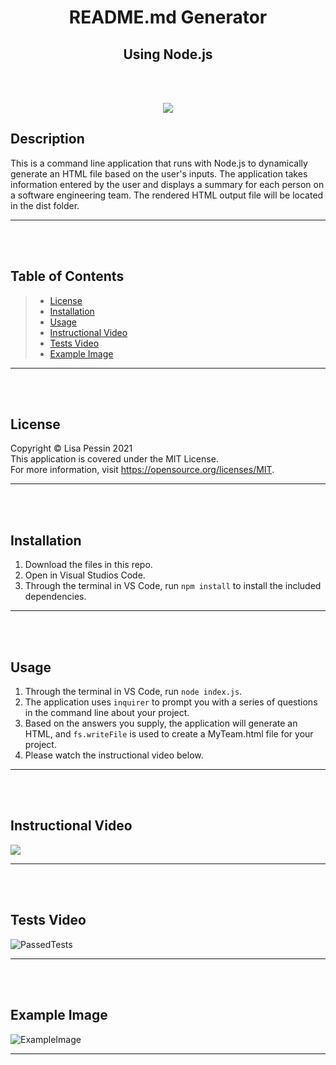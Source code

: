 <h1 align="center">README.md Generator </h1>
<h2 align="center">Using Node.js </h2>    

<br/><br/>

<p align="center">
<img src="https://img.shields.io/badge/License-MIT-yellow.svg"/>
</p>

## Description
This is a command line application that runs with Node.js to dynamically generate an HTML file based on the user's inputs. The application takes information entered by the user and displays a summary for each person on a software engineering team. The rendered HTML output file will be located in the dist folder. 
***
<br/><br/>

## Table of Contents
>* [License](#license)
>* [Installation](#installation)
>* [Usage](#usage)
>* [Instructional Video](#instructional-video)
>* [Tests Video](#tests-video)
>* [Example Image](#example-image)
***
<br/><br/>

## License
  Copyright © Lisa Pessin 2021  
  This application is covered under the MIT License.  
  For more information, visit https://opensource.org/licenses/MIT.

  ***
  <br/><br/>

## Installation
1. Download the files in this repo.
  2. Open in Visual Studios Code.
  3. Through the terminal in VS Code, run `npm install` to install the included dependencies.
  ***

<br/><br/>

## Usage
1. Through the terminal in VS Code, run `node index.js`.
  2. The application uses `inquirer` to prompt you with a series of questions in the command line about your project.
  3. Based on the answers you supply, the application will generate an HTML, and `fs.writeFile` is used to create a MyTeam.html file for your project.
  4. Please watch the instructional video below.

  ***
<br/><br/>

## Instructional Video
![](https://github.com/lmp-beep/10-TeamProfileGenerator/blob/a0cd9c501d9977006a407c849d6c90b2ea73454f/assets/videos/InstructionalVideo.gif)
***
<br/><br/>

## Tests Video
![PassedTests](https://user-images.githubusercontent.com/77073582/115927825-1070c980-a453-11eb-96df-24b0b121d85d.gif)
***
<br/><br/>

## Example Image
![ExampleImage](https://user-images.githubusercontent.com/77073582/115917229-e6fc7180-a443-11eb-8636-bb8dbffb75f6.png)

***